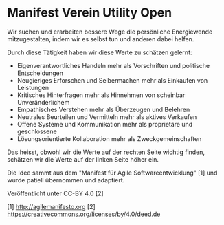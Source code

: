 # Manifest Verein Utility Open
Wir suchen und erarbeiten bessere Wege die persönliche Energiewende
mitzugestalten, indem wir es selbst tun und anderen dabei helfen.

Durch diese Tätigkeit haben wir diese Werte zu schätzen gelernt:

- Eigenverantwortliches Handeln mehr als Vorschriften und politische Entscheidungen
- Neugieriges Erforschen und Selbermachen mehr als Einkaufen von Leistungen
- Kritisches Hinterfragen mehr als Hinnehmen von scheinbar Unveränderlichem
- Empathisches Verstehen mehr als Überzeugen und Belehren
- Neutrales Beurteilen und Vermitteln mehr als aktives Verkaufen
- Offene Systeme und Kommunikation mehr als proprietäre und geschlossene
- Lösungsorientierte Kollaboration mehr als Zweckgemeinschaften

Das heisst, obwohl wir die Werte auf der rechten Seite wichtig finden,
schätzen wir die Werte auf der linken Seite höher ein.

Die Idee sammt aus dem "Manifest für Agile Softwareentwicklung" [1]
und wurde patiell übernommen und adaptiert.

Veröffentlicht unter CC-BY 4.0 [2]

[1] http://agilemanifesto.org
[2] https://creativecommons.org/licenses/by/4.0/deed.de
